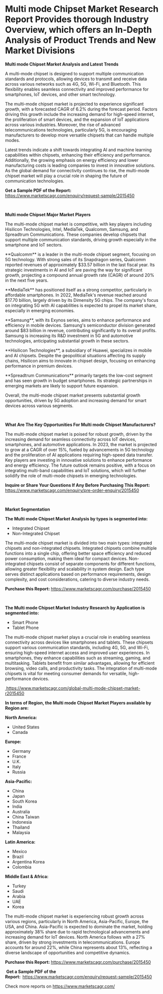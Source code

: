 <p><h1>Multi mode Chipset Market Research Report Provides thorough Industry Overview, which offers an In-Depth Analysis of Product Trends and New Market Divisions</h1></p><p><strong>Multi mode Chipset Market Analysis and Latest Trends</strong></p>
<p><p>A multi-mode chipset is designed to support multiple communication standards and protocols, allowing devices to transmit and receive data across various networks such as 4G, 5G, Wi-Fi, and Bluetooth. This flexibility enables seamless connectivity and improved performance for smartphones, IoT devices, and other smart technology. </p><p>The multi-mode chipset market is projected to experience significant growth, with a forecasted CAGR of 6.2% during the forecast period. Factors driving this growth include the increasing demand for high-speed internet, the proliferation of smart devices, and the expansion of IoT applications across various industries. Moreover, the rise of advanced telecommunications technologies, particularly 5G, is encouraging manufacturers to develop more versatile chipsets that can handle multiple modes.</p><p>Latest trends indicate a shift towards integrating AI and machine learning capabilities within chipsets, enhancing their efficiency and performance. Additionally, the growing emphasis on energy efficiency and lower manufacturing costs is leading companies to invest in innovative solutions. As the global demand for connectivity continues to rise, the multi-mode chipset market will play a crucial role in shaping the future of communication technologies.</p></p>
<p><strong>Get a Sample PDF of the Report:&nbsp;</strong> <a href="https://www.marketscagr.com/enquiry/request-sample/2015450?utm_campaign=2014&utm_medium=2&utm_source=Github&utm_content=ia&utm_term=15022025&utm_id=multi-mode-chipset">https://www.marketscagr.com/enquiry/request-sample/2015450</a></p>
<p>&nbsp;</p>
<p><strong>Multi mode Chipset Major Market Players</strong></p>
<p><p>The multi-mode chipset market is competitive, with key players including Hisilicon Technologies, Intel, MediaTek, Qualcomm, Samsung, and Spreadtrum Communications. These companies develop chipsets that support multiple communication standards, driving growth especially in the smartphone and IoT sectors.</p><p>**Qualcomm** is a leader in the multi-mode chipset segment, focusing on 5G technology. With strong sales of its Snapdragon series, Qualcomm reported revenues of approximately $33.57 billion in the last fiscal year. Its strategic investments in AI and IoT are paving the way for significant growth, projecting a compound annual growth rate (CAGR) of around 20% in the next five years.</p><p>**MediaTek** has positioned itself as a strong competitor, particularly in affordable smartphones. In 2022, MediaTek's revenue reached around $17.70 billion, largely driven by its Dimensity 5G chips. The company's focus on integrating 5G with AI capabilities is expected to propel its market share, especially in emerging economies.</p><p>**Samsung**, with its Exynos series, aims to enhance performance and efficiency in mobile devices. Samsung's semiconductor division generated around $83 billion in revenue, contributing significantly to its overall profits. Samsung is increasing its R&D investment in 5G and automotive technologies, anticipating substantial growth in these sectors.</p><p>**Hisilicon Technologies**, a subsidiary of Huawei, specializes in mobile and AI chipsets. Despite the geopolitical situations affecting its supply chains, Hisilicon aims to innovate in chipset design, focusing on enhancing performance in premium devices.</p><p>**Spreadtrum Communications** primarily targets the low-cost segment and has seen growth in budget smartphones. Its strategic partnerships in emerging markets are likely to support future expansion.</p><p>Overall, the multi-mode chipset market presents substantial growth opportunities, driven by 5G adoption and increasing demand for smart devices across various segments.</p></p>
<p>&nbsp;</p>
<p><strong>What Are The Key Opportunities For Multi mode Chipset Manufacturers?</strong></p>
<p><p>The multi-mode chipset market is poised for robust growth, driven by the increasing demand for seamless connectivity across IoT devices, smartphones, and automotive applications. In 2023, the market is projected to grow at a CAGR of over 15%, fueled by advancements in 5G technology and the proliferation of AI applications requiring high-speed data transfer. Key players are investing in innovative solutions to enhance performance and energy efficiency. The future outlook remains positive, with a focus on integrating multi-band capabilities and IoT solutions, which will further solidify the role of multi-mode chipsets in emerging technologies.</p></p>
<p><strong>Inquire or Share Your Questions If Any Before Purchasing This Report:</strong> <a href="https://www.marketscagr.com/enquiry/pre-order-enquiry/2015450?utm_campaign=2014&utm_medium=2&utm_source=Github&utm_content=ia&utm_term=15022025&utm_id=multi-mode-chipset">https://www.marketscagr.com/enquiry/pre-order-enquiry/2015450</a></p>
<p>&nbsp;</p>
<p><strong>Market Segmentation</strong></p>
<p><strong>The Multi mode Chipset Market Analysis by types is segmented into:</strong></p>
<p><ul><li>Integrated Chipset</li><li>Non-Integrated Chipset</li></ul></p>
<p><p>The multi-mode chipset market is divided into two main types: integrated chipsets and non-integrated chipsets. Integrated chipsets combine multiple functions into a single chip, offering better space efficiency and reduced power consumption, making them ideal for compact devices. Non-integrated chipsets consist of separate components for different functions, allowing greater flexibility and scalability in system design. Each type serves distinct applications based on performance requirements, design complexity, and cost considerations, catering to diverse industry needs.</p></p>
<p><strong>Purchase this Report:&nbsp;</strong><a href="https://www.marketscagr.com/purchase/2015450?utm_campaign=2014&utm_medium=2&utm_source=Github&utm_content=ia&utm_term=15022025&utm_id=multi-mode-chipset">https://www.marketscagr.com/purchase/2015450</a></p>
<p>&nbsp;</p>
<p><strong>The Multi mode Chipset Market Industry Research by Application is segmented into:</strong></p>
<p><ul><li>Smart Phone</li><li>Tablet Phone</li></ul></p>
<p><p>The multi-mode chipset market plays a crucial role in enabling seamless connectivity across devices like smartphones and tablets. These chipsets support various communication standards, including 4G, 5G, and Wi-Fi, ensuring high-speed internet access and improved user experiences. In smartphones, they enhance capabilities such as streaming, gaming, and multitasking. Tablets benefit from similar advantages, allowing for efficient browsing, video calls, and productivity tasks. The integration of multi-mode chipsets is vital for meeting consumer demands for versatile, high-performance devices.</p></p>
<p><a href="https://www.marketscagr.com/global-multi-mode-chipset-market-r2015450?utm_campaign=2014&utm_medium=2&utm_source=Github&utm_content=ia&utm_term=15022025&utm_id=multi-mode-chipset">&nbsp;https://www.marketscagr.com/global-multi-mode-chipset-market-r2015450</a></p>
<p><strong>In terms of Region, the Multi mode Chipset Market Players available by Region are:</strong></p>
<p>
    <p> <strong> North America: </strong>
        <ul>
            <li>United States</li>
            <li>Canada</li>
        </ul>
        </p> 
    <p> <strong> Europe: </strong>
        <ul>
            <li>Germany</li>
            <li>France</li>
            <li>U.K.</li>
            <li>Italy</li>
            <li>Russia</li>
        </ul>
        </p> 
    <p> <strong> Asia-Pacific: </strong>
        <ul>
            <li>China</li>
            <li>Japan</li>
            <li>South Korea</li>
            <li>India</li>
            <li>Australia</li>
            <li>China Taiwan</li>
            <li>Indonesia</li>
            <li>Thailand</li>
            <li>Malaysia</li>
        </ul>
        </p> 
    <p> <strong> Latin America: </strong>
        <ul>
            <li>Mexico</li>
            <li>Brazil</li>
            <li>Argentina Korea</li>
            <li>Colombia</li>
        </ul>
        </p> 
    <p> <strong> Middle East & Africa: </strong>
        <ul>
            <li>Turkey</li>
            <li>Saudi</li>
            <li>Arabia</li>
            <li>UAE</li>
            <li>Korea</li>
        </ul>
    </p>
    </p>
<p><p>The multi-mode chipset market is experiencing robust growth across various regions, particularly in North America, Asia-Pacific, Europe, the USA, and China. Asia-Pacific is expected to dominate the market, holding approximately 38% share due to rapid technological advancements and increasing demand for IoT devices. North America follows with a 27% share, driven by strong investments in telecommunications. Europe accounts for around 22%, while China represents about 13%, reflecting a diverse landscape of opportunities and competitive dynamics.</p></p>
<p><strong>Purchase this Report: </strong><a href="https://www.marketscagr.com/purchase/2015450?utm_campaign=2014&utm_medium=2&utm_source=Github&utm_content=ia&utm_term=15022025&utm_id=multi-mode-chipset">https://www.marketscagr.com/purchase/2015450</a></p>
<p>&nbsp;<strong>Get a Sample PDF of the Report:&nbsp;&nbsp;</strong><a href="https://www.marketscagr.com/enquiry/request-sample/2015450?utm_campaign=2014&utm_medium=2&utm_source=Github&utm_content=ia&utm_term=15022025&utm_id=multi-mode-chipset">https://www.marketscagr.com/enquiry/request-sample/2015450</a></p>
<p><strong></strong></p>
<p>Check more reports on <a href="https://www.marketscagr.com/?utm_campaign=2014&utm_medium=2&utm_source=Github&utm_content=ia&utm_term=15022025&utm_id=multi-mode-chipset">https://www.marketscagr.com/</a></p>